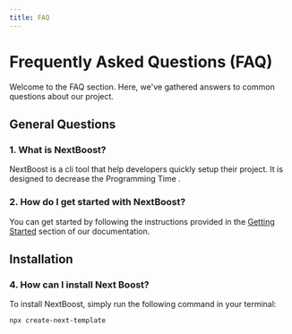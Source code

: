 ```yaml
---
title: FAQ
---
```


# Frequently Asked Questions (FAQ)

Welcome to the FAQ section. Here, we've gathered answers to common questions about our project.

## General Questions

### 1. What is NextBoost?

NextBoost is a cli tool that help developers quickly setup their project. It is designed to decrease the Programming Time .

### 2. How do I get started with NextBoost?

You can get started by following the instructions provided in the [Getting Started](/guide/installation) section of our documentation.

## Installation


### 4. How can I install Next Boost?

To install NextBoost, simply run the following command in your terminal:

```bash
npx create-next-template
```
